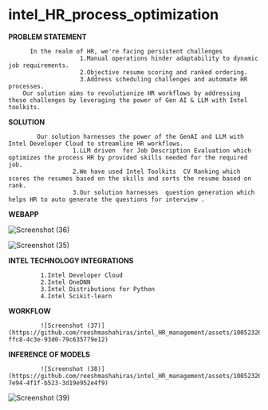 # intel_HR_process_optimization

**PROBLEM STATEMENT**

          In the realm of HR, we're facing persistent challenges 
                        1.Manual operations hinder adaptability to dynamic job requirements.
                        2.Objective resume scoring and ranked ordering.
                        3.Address scheduling challenges and automate HR processes.
        Our solution aims to revolutionize HR workflows by addressing these challenges by leveraging the power of Gen AI & LLM with Intel toolkits.

**SOLUTION**

            Our solution harnesses the power of the GenAI and LLM with Intel Developer Cloud to streamline HR workflows.
                      1.LLM driven  for Job Description Evaluation which optimizes the process HR by provided skills needed for the required job.
                      2.We have used Intel Toolkits  CV Ranking which scores the resumes based on the skills and sorts the resume based on rank.
                      3.Our solution harnesses  question generation which helps HR to auto generate the questions for interview . 

**WEBAPP**

   ![Screenshot (36)](https://github.com/reeshmashahiras/intel_HR_management/assets/100523261/ca9ff397-c32e-4dd0-a249-4340a594c166)


   ![Screenshot (35)](https://github.com/reeshmashahiras/intel_HR_management/assets/100523261/512b0555-2d07-4fc6-9325-87a75c378bf2)


**INTEL TECHNOLOGY INTEGRATIONS**

             1.Intel Developer Cloud
             2.Intel OneDNN
             3.Intel Distributions for Python 
             4.Intel Scikit-learn


**WORKFLOW**

             ![Screenshot (37)](https://github.com/reeshmashahiras/intel_HR_management/assets/100523261/a81a6b08-ffc8-4c3e-93d0-79c635779e12)

**INFERENCE OF MODELS**
             
             ![Screenshot (38)](https://github.com/reeshmashahiras/intel_HR_management/assets/100523261/efe5d774-7e94-4f1f-b523-3d19e952e4f9)


             
![Screenshot (39)](https://github.com/reeshmashahiras/intel_HR_management/assets/100523261/21bf5fac-bc11-4fb8-a343-cee805d65ff9)
